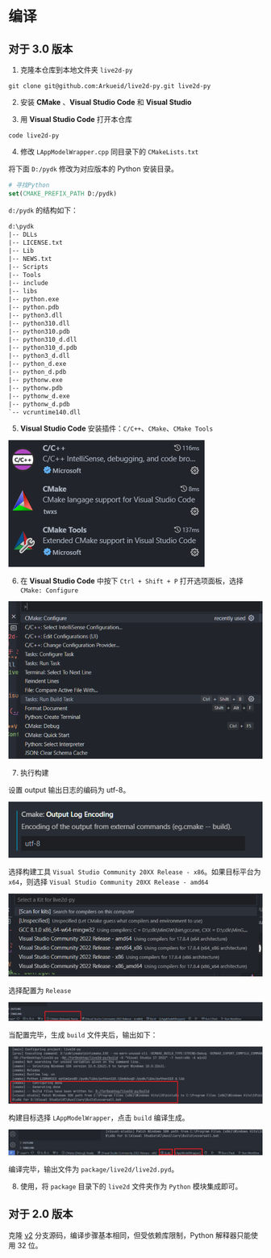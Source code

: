 # 编译
## 对于 3.0 版本

1. 克隆本仓库到本地文件夹 `live2d-py`

```shell
git clone git@github.com:Arkueid/live2d-py.git live2d-py
```

2. 安装 **CMake** 、**Visual Studio Code** 和 **Visual Studio** 

3. 用 **Visual Studio Code** 打开本仓库
```shell
code live2d-py
```

4. 修改 `LAppModelWrapper.cpp` 同目录下的 `CMakeLists.txt`  

将下面 `D:/pydk` 修改为对应版本的 Python 安装目录。

```cmake
# 寻找Python
set(CMAKE_PREFIX_PATH D:/pydk)
```

`d:/pydk` 的结构如下：
```
d:\pydk
|-- DLLs
|-- LICENSE.txt
|-- Lib
|-- NEWS.txt
|-- Scripts
|-- Tools
|-- include
|-- libs
|-- python.exe
|-- python.pdb
|-- python3.dll
|-- python310.dll
|-- python310.pdb
|-- python310_d.dll
|-- python310_d.pdb
|-- python3_d.dll
|-- python_d.exe
|-- python_d.pdb
|-- pythonw.exe
|-- pythonw.pdb
|-- pythonw_d.exe
|-- pythonw_d.pdb
`-- vcruntime140.dll
```

5. **Visual Studio Code** 安装插件：`C/C++`、`CMake`、`CMake Tools`

![插件](/vscode-plugins.png)

6. 在 **Visual Studio Code** 中按下 `Ctrl + Shift + P` 打开选项面板，选择 `CMake: Configure`

![配置CMake](/configure-cmake.png)

7. 执行构建

设置 output 输出日志的编码为 utf-8。

![output-encoding](/output-encoding.png)

选择构建工具 `Visual Studio Community 20XX Release - x86`。如果目标平台为 `x64`，则选择 `Visual Studio Community 20XX Release - amd64`

![选择构建工具](/select-builder.png)

选择配置为 `Release`

![CMake配置](/cmake-config.png)

当配置完毕，生成 `build` 文件夹后，输出如下：

![配置完毕](/config-done.png)

构建目标选择 `LAppModelWrapper`，点击 `build` 编译生成。

![build](/build.png)

编译完毕，输出文件为 `package/live2d/live2d.pyd`。

8. 使用，将 `package` 目录下的 `live2d` 文件夹作为 `Python` 模块集成即可。

## 对于 2.0 版本
克隆 [v2](https://github.com/Arkueid/live2d-py/tree/v2) 分支源码，编译步骤基本相同，但受依赖库限制，Python 解释器只能使用 32 位。  
